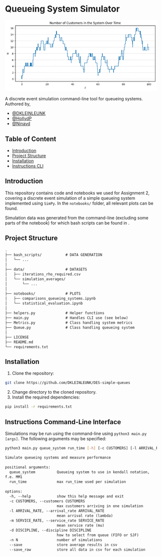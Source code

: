 # Queueing System Simulator

![Image](overview_plot.png)

A discrete event simulation command-line tool for queueing systems. Authored by,
- [@DKLEINLEUNK](https://github.com/DKLEINLEUNK)
- [@HollydP](https://github.com/HollydP)
- [@Ninavd](https://github.com/Ninavd)

## Table of Content

* [Introduction](#introduction)
* [Project Structure](#project-structure)
* [Installation](#installation)
* [Instructions CLI](#instructions-command-line-interface)

## Introduction

This repository contains code and notebooks we used for Assignment 2, covering a discrete event simulation of a simple queueing system implemented using `SimPy`. In the `notebooks/` folder, all relevant plots can be found. 

Simulation data was generated from the command-line (excluding some parts of the notebook) for which bash scripts can be found in . 

## Project Structure

```
.
├── bash_scripts/           # DATA GENERATION
│   └── ...
│
├── data/                   # DATASETS
│   ├── iterations_rho_required.csv
│   └── simulation_averages/
│       └── ...
│
├── notebooks/              # PLOTS
│   ├── comparisons_queueing_systems.ipynb
│   └── statistical_evaluation.ipynb
│   
├── helpers.py              # Helper functions
├── main.py                 # Handles CLI use (see below)
├── Metrics.py              # Class handling system metrics
├── Queue.py                # Class handling queueing system
│
├── LICENSE
├── README.md
└── requirements.txt
```

## Installation

1. Clone the repository:
```bash
git clone https://github.com/DKLEINLEUNK/DES-simple-queues
```
2. Change directory to the cloned repository.
3. Install the required dependencies:
```bash
pip install -r requirements.txt
```

## Instructions Command-Line Interface

Simulations may be run using the command-line using `python3 main.py [args]`. The following arguments may be specified:

```bash
python3 main.py queue_system run_time [-h] [-c CUSTOMERS] [-l ARRIVAL_RATE] [-m SERVICE_RATE] [-d DISCIPLINE] [-n N] [--save] [--save_raw]
```

```
Simulate queueing systems and measure performance

positional arguments:
  queue_system          Queueing system to use in kendall notation, f.e. MM1
  run_time              max run_time used per simulation

options:
  -h, --help            show this help message and exit
  -c CUSTOMERS, --customers CUSTOMERS
                        max customers arriving in one simulation
  -l ARRIVAL_RATE, --arrival_rate ARRIVAL_RATE
                        mean arrival rate (lambda)
  -m SERVICE_RATE, --service_rate SERVICE_RATE
                        mean service rate (mu)
  -d DISCIPLINE, --discipline DISCIPLINE
                        how to select from queue (FIFO or SJF)
  -n N                  number of simulations
  --save                store average results in csv
  --save_raw            store all data in csv for each simulation
```
